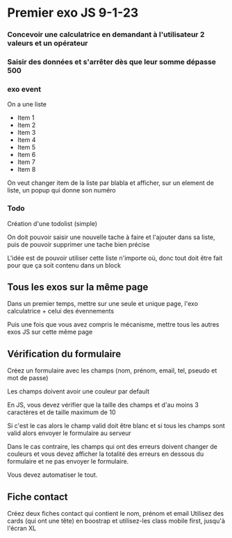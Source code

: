 # Premier exo JS 9-1-23

### Concevoir une calculatrice en demandant à l'utilisateur 2 valeurs et un opérateur

### Saisir des données et s'arrêter dès que leur somme dépasse 500

### exo event
On a une liste 
<ul id="ulListOne">
    <li>Item 1</li>
    <li>Item 2</li>
    <li>Item 3</li>
    <li>Item 4</li>
    <li>Item 5</li>
    <li>Item 6</li>
    <li>Item 7</li>
    <li>Item 8</li>
</ul>

On veut changer item de la liste par blabla et afficher, sur un element de liste, un popup qui donne son numéro 


### Todo
Création d'une todolist (simple)

On doit pouvoir saisir une nouvelle tache à faire et l'ajouter dans sa liste, puis de pouvoir supprimer une tache bien précise

L'idée est de pouvoir utiliser cette liste n'importe où, donc tout doit être fait pour que ça soit contenu dans un block


## Tous les exos sur la même page
Dans un premier temps, mettre sur une seule et unique page, l'exo calculatrice + celui des évennements 

Puis une fois que vous avez compris le mécanisme, mettre tous les autres exos JS sur cette même page

## Vérification du formulaire
Créez un formulaire avec les champs
(nom, prénom, email, tel, pseudo et mot de passe)

Les champs doivent avoir une couleur par default

En JS, vous devez vérifier que la taille des champs et d'au moins 3 caractères et de taille maximum de 10

Si c'est le cas alors le champ valid doit être blanc et si tous les champs sont valid alors envoyer le formulaire au serveur

Dans le cas contraire, les champs qui ont des erreurs doivent changer de couleurs et vous devez afficher la totalité des erreurs en dessous du formulaire et ne pas envoyer le formulaire.

Vous devez automatiser le tout.

## Fiche contact
Créez deux fiches contact qui contient le nom, prénom et email
Utilisez des cards (qui ont une tête) en boostrap et utilisez-les class mobile first, jusqu'à l'écran XL


